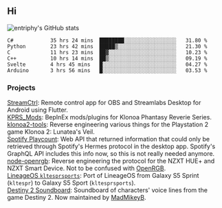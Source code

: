 ## Hi
![entriphy's GitHub stats](https://github-readme-stats.vercel.app/api?username=entriphy&show_icons=true&title_color=2196F3&bg_color=212121&text_color=FAFAFA&hide_border=true)
<!--START_SECTION:waka-->

```text
C#            35 hrs 24 mins  ████████░░░░░░░░░░░░░░░░░   31.80 %
Python        23 hrs 42 mins  █████▒░░░░░░░░░░░░░░░░░░░   21.30 %
C             11 hrs 23 mins  ██▓░░░░░░░░░░░░░░░░░░░░░░   10.23 %
C++           10 hrs 14 mins  ██▒░░░░░░░░░░░░░░░░░░░░░░   09.19 %
Svelte        4 hrs 45 mins   █░░░░░░░░░░░░░░░░░░░░░░░░   04.27 %
Arduino       3 hrs 56 mins   █░░░░░░░░░░░░░░░░░░░░░░░░   03.53 %
```

<!--END_SECTION:waka-->
### Projects
[StreamCtrl](https://play.google.com/store/apps/details?id=dev.t4ils.obs_remote): Remote control app for OBS and Streamlabs Desktop for Android using Flutter.<br>
[KPRS_Mods](https://github.com/entriphy/KPRS_Mods): BepInEx mods/plugins for Klonoa Phantasy Reverie Series.<br>
[klonoa2-tools](https://github.com/entriphy/klonoa2-tools): Reverse engineering various things for the Playstation 2 game Klonoa 2: Lunatea's Veil.<br>
[Spotify Playcount](https://github.com/entriphy/sp-playcount-librespot): Web API that returned information that could only be retrieved through Spotify's Hermes protocol in the desktop app. Spotify's GraphQL API includes this info now, so this is not really needed anymore.<br>
[node-openrgb](https://github.com/entriphy/node-openrgb): Reverse engineering the protocol for the NZXT HUE+ and NZXT Smart Device. Not to be confused with [OpenRGB](https://gitlab.com/CalcProgrammer1/OpenRGB).<br>
[LineageOS `kltesprsports`](https://github.com/entriphy/android_device_samsung_kltesprsports): Port of LineageOS from Galaxy S5 Sprint (`kltespr`) to Galaxy S5 Sport (`kltesprsports`).<br>
[Destiny 2 Soundboard](https://github.com/entriphy/Destiny2-Soundboard): Soundboard of characters' voice lines from the game Destiny 2. Now maintained by [MadMikeyB](https://github.com/MadMikeyB/Destiny2-Soundboard).
